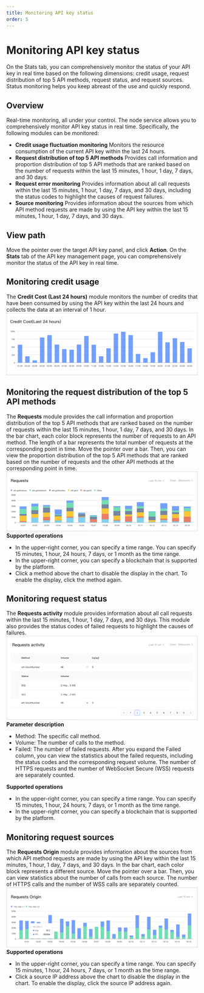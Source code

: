 ```yaml
---
title: Monitoring API key status
order: 5
---
```


# Monitoring API key status
On the Stats tab, you can comprehensively monitor the status of your API key in real time based on the following dimensions: credit usage, request distribution of top 5 API methods, request status, and request sources. Status monitoring helps you keep abreast of the use and quickly respond. 

## Overview
Real-time monitoring, all under your control.
The node service allows you to comprehensively monitor API key status in real time. Specifically, the following modules can be monitored:
- **Credit usage fluctuation monitoring**
   Monitors the resource consumption of the current API key within the last 24 hours. 
- **Request distribution of top 5 API methods**
   Provides call information and proportion distribution of top 5 API methods that are ranked based on the number of requests within the last 15 minutes, 1 hour, 1 day, 7 days, and 30 days. 
- **Request error monitoring**
   Provides information about all call requests within the last 15 minutes, 1 hour, 1 day, 7 days, and 30 days, including the status codes to highlight the causes of request failures. 
- **Source monitoring**
   Provides information about the sources from which API method requests are made by using the API key within the last 15 minutes, 1 hour, 1 day, 7 days, and 30 days. 


## View path
Move the pointer over the target API key panel, and click **Action**. On the **Stats** tab of the API key management page, you can comprehensively monitor the status of the API key in real time. 

## Monitoring credit usage
The **Credit Cost (Last 24 hours)** module monitors the number of credits that have been consumed by using the API key within the last 24 hours and collects the data at an interval of 1 hour.
![credit-cost.png](./images/credit-cost.png)

## Monitoring the request distribution of the top 5 API methods
The **Requests** module provides the call information and proportion distribution of the top 5 API methods that are ranked based on the number of requests within the last 15 minutes, 1 hour, 1 day, 7 days, and 30 days.
In the bar chart, each color block represents the number of requests to an API method. The length of a bar represents the total number of requests at the corresponding point in time. Move the pointer over a bar. Then, you can view the proportion distribution of the top 5 API methods that are ranked based on the number of requests and the other API methods at the corresponding point in time.
![request-api.png](./images/request-api.png)
**Supported operations**
- In the upper-right corner, you can specify a time range. You can specify 15 minutes, 1 hour, 24 hours, 7 days, or 1 month as the time range. 
- In the upper-right corner, you can specify a blockchain that is supported by the platform. 
- Click a method above the chart to disable the display in the chart. To enable the display, click the method again. 

## Monitoring request status
The **Requests activity** module provides information about all call requests within the last 15 minutes, 1 hour, 1 day, 7 days, and 30 days. This module also provides the status codes of failed requests to highlight the causes of failures.
![requests-activity.png](./images/requests-activity.png)
**Parameter description**
- Method: The specific call method. 
- Volume: The number of calls to the method. 
- Failed: The number of failed requests.
   After you expand the Failed column, you can view the statistics about the failed requests, including the status codes and the corresponding request volume. The number of HTTPS requests and the number of WebSocket Secure (WSS) requests are separately counted. 

**Supported operations**
- In the upper-right corner, you can specify a time range. You can specify 15 minutes, 1 hour, 24 hours, 7 days, or 1 month as the time range. 
- In the upper-right corner, you can specify a blockchain that is supported by the platform. 

## Monitoring request sources
The **Requests Origin** module provides information about the sources from which API method requests are made by using the API key within the last 15 minutes, 1 hour, 1 day, 7 days, and 30 days.
In the bar chart, each color block represents a different source. Move the pointer over a bar. Then, you can view statistics about the number of calls from each source. The number of HTTPS calls and the number of WSS calls are separately counted.
![requests-origin.png](./images/requests-origin.png)
**Supported operations**
- In the upper-right corner, you can specify a time range. You can specify 15 minutes, 1 hour, 24 hours, 7 days, or 1 month as the time range. 
- Click a source IP address above the chart to disable the display in the chart. To enable the display, click the source IP address again.